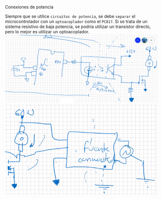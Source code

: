 Conexiones de potencia

Siempre que se utilice `circuitos de potencia`, se debe `separar` el microcontrolador con un `optoacoplador` como el `PC817`. Si se trata de un sistema resistivo de baja potencia, se podría utilizar un transistor directo, pero lo mejor es utilizar un optoacoplador.
![5609df08370595f323cdae560312554e.png](../../img/bff188ce8d8440ce9b3ee786c89c8697.png)
![7f11e04e9ccd6ac09e88804c65d43b5c.png](../../img/d1f33bf6b0d44d9fa0b21b95d178180b.png)